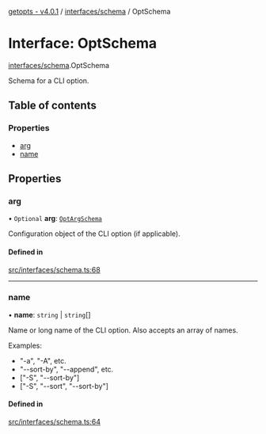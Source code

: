 [getopts - v4.0.1](../README.md) / [interfaces/schema](../modules/interfaces_schema.md) / OptSchema

# Interface: OptSchema

[interfaces/schema](../modules/interfaces_schema.md).OptSchema

Schema for a CLI option.

## Table of contents

### Properties

- [arg](interfaces_schema.OptSchema.md#arg)
- [name](interfaces_schema.OptSchema.md#name)

## Properties

### arg

• `Optional` **arg**: [`OptArgSchema`](interfaces_schema.OptArgSchema.md)

Configuration object of the CLI option (if applicable).

#### Defined in

[src/interfaces/schema.ts:68](https://github.com/prasadrajandran/node-getopts/blob/6df82cf/src/interfaces/schema.ts#L68)

---

### name

• **name**: `string` \| `string`[]

Name or long name of the CLI option. Also accepts an array of names.

Examples:

- "-a", "-A", etc.
- "--sort-by", "--append", etc.
- ["-S", "--sort-by"]
- ["-S", "--sort", "--sort-by"]

#### Defined in

[src/interfaces/schema.ts:64](https://github.com/prasadrajandran/node-getopts/blob/6df82cf/src/interfaces/schema.ts#L64)
